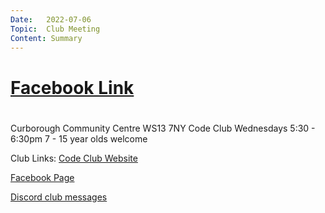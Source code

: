 ```yaml
---
Date:   2022-07-06
Topic:  Club Meeting
Content: Summary
---
```



# [Facebook Link](https://www.facebook.com/1481985248595237/posts/4998752053585188/)

#
Curborough Community Centre
WS13 7NY
Code Club
Wednesdays 5:30 - 6:30pm
7 - 15 year olds welcome

Club Links:
[Code Club Website](https://lichfield-code-club.github.io/)

[Facebook Page](https://www.facebook.com/LichfieldCoders)

[Discord club messages](https://discord.gg/szz6xGK)
